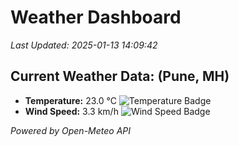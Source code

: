 
# Weather Dashboard

_Last Updated: 2025-01-13 14:09:42_

## Current Weather Data: (Pune, MH)
- **Temperature:** 23.0 °C ![Temperature Badge](https://img.shields.io/badge/Temperature-Medium%20Temp-green)
- **Wind Speed:** 3.3 km/h ![Wind Speed Badge](https://img.shields.io/badge/Wind%20Speed-Low%20Wind-blue)

*Powered by Open-Meteo API*
